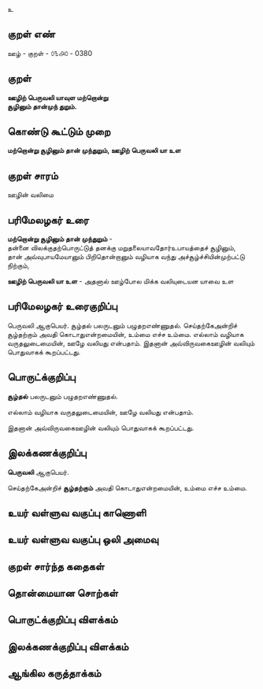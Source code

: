 உ

## குறள் எண் 

ஊழ் - குறள் - ௦௩௮௦ - 0380  

## குறள் 

**ஊழிற் பெருவலி யாவுள மற்றொன்று  
சூழினும் தான்முந் துறும்.**

## கொண்டு கூட்டும் முறை

**மற்றொன்று சூழினும் தான் முந்துறும், ஊழிற் பெருவலி யா உள**

## குறள் சாரம் 

ஊழின் வலிமை   

## பரிமேலழகர் உரை

**மற்றொன்று சூழினும் தான் முந்துறும்** -  
தன்னை விலக்குதற்பொருட்டுத் தனக்கு மறுதலையாவதோர்உபாயத்தைச் சூழினும்,  
தான் அவ்வுபாயமேயானும் பிறிதொன்றானும் வழியாக வந்து அச்சூழ்ச்சியின்முற்பட்டு நிற்கும்,  

**ஊழிற் பெருவலி யா உள** - அதனால் ஊழ்போல மிக்க வலியுடையன யாவை உள 

## பரிமேலழகர் உரைகுறிப்பு   

பெருவலி ஆகுபெயர். சூழ்தல்  பலருடனும் பழுதறஎண்ணுதல். செய்தற்கேஅன்றிச் சூழ்தற்கும் அவதி கொடாதுஎன்றமையின், உம்மை எச்ச உம்மை. எல்லாம் வழியாக வருதலுடைமையின், ஊழே வலியது என்பதாம். இதனான் அவ்விருவகைஊழின் வலியும் பொதுவாகக் கூறப்பட்டது.    

## பொருட்க்குறிப்பு 
 
**சூழ்தல்** பலருடனும் பழுதறஎண்ணுதல்.  
 
எல்லாம் வழியாக வருதலுடைமையின், ஊழே வலியது என்பதாம்.  

இதனான் அவ்விருவகைஊழின் வலியும் பொதுவாகக் கூறப்பட்டது.    

## இலக்கணக்குறிப்பு  

**பெருவலி** ஆகுபெயர்.   

செய்தற்கேஅன்றிச் **சூழ்தற்கும்** அவதி கொடாதுஎன்றமையின், உம்மை எச்ச உம்மை. 

## உயர் வள்ளுவ வகுப்பு காணொளி


## உயர் வள்ளுவ வகுப்பு ஒலி அமைவு 

 
## குறள் சார்ந்த கதைகள் 


## தொன்மையான சொற்கள்


## பொருட்க்குறிப்பு விளக்கம்


## இலக்கணக்குறிப்பு விளக்கம்


## ஆங்கில கருத்தாக்கம் 


